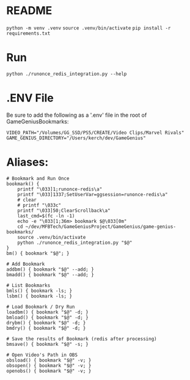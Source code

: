 # README

`python -m venv .venv`
`source .venv/bin/activate`
`pip install -r requirements.txt`

# Run

`python ./runonce_redis_integration.py --help`

# .ENV File

Be sure to add the following as a '.env' file in the root of GameGeniusBookmarks:

```
VIDEO_PATH="/Volumes/GG_SSD/PS5/CREATE/Video Clips/Marvel Rivals"
GAME_GENIUS_DIRECTORY="/Users/kerch/dev/GameGenius"
```

# Aliases:

```
# Bookmark and Run Once
bookmark() {
    printf "\033]1;runonce-redis\a"
    printf "\033]1337;SetUserVar=ggsession=runonce-redis\a"
    # clear
    # printf "\033c"
    printf "\033]50;ClearScrollback\a"
    last_cmd=$(fc -ln -1)
    echo -e "\033[1;36m> bookmark $@\033[0m"
    cd ~/dev/MFBTech/GameGeniusProject/GameGenius/game-genius-bookmarks/
    source .venv/bin/activate
    python ./runonce_redis_integration.py "$@"
}
bm() { bookmark "$@"; }

# Add Bookmark
addbm() { bookmark "$@" --add; }
bmadd() { bookmark "$@" --add; }

# List Bookmarks
bmls() { bookmark -ls; }
lsbm() { bookmark -ls; }

# Load Bookmark / Dry Run
loadbm() { bookmark "$@" -d; }
bmload() { bookmark "$@" -d; }
drybm() { bookmark "$@" -d; }
bmdry() { bookmark "$@" -d; }

# Save the results of Bookmark (redis after processing)
bmsave() { bookmark "$@" -s; }

# Open Video's Path in OBS
obsload() { bookmark "$@" -v; }
obsopen() { bookmark "$@" -v; }
openobs() { bookmark "$@" -v; }

```


